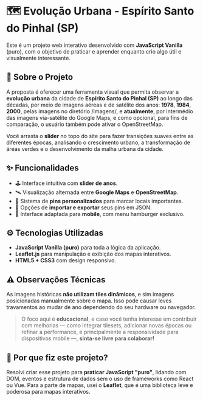 # 🗺️ Evolução Urbana - Espírito Santo do Pinhal (SP)

Este é um projeto web interativo desenvolvido com **JavaScript Vanilla** (puro), com o objetivo de praticar e aprender enquanto crio algo útil e visualmente interessante.

## 📍 Sobre o Projeto

A proposta é oferecer uma ferramenta visual que permita observar a **evolução urbana** da cidade de **Espírito Santo do Pinhal (SP)** ao longo das décadas, por meio de imagens aéreas e de satélite dos anos: **1978**, **1984**, **2000**, pelas imagens no diretório /imagens/, e **atualmente**, por intermédio das imagens via-satélite do Google Maps, e como opcional, para fins de comparação, o usuário também pode ativar o OpenStreetMap.

Você arrasta o **slider** no topo do site para fazer transições suaves entre as diferentes épocas, analisando o crescimento urbano, a transformação de áreas verdes e o desenvolvimento da malha urbana da cidade.

## ✨ Funcionalidades

- 🕹️ Interface intuitiva com **slider de anos**.
- 🛰️ Visualização alternada entre **Google Maps** e **OpenStreetMap**.
- 📌 Sistema de **pins personalizados** para marcar locais importantes.
- 💾 Opções de **importar e exportar** seus pins em JSON.
- 📱 Interface adaptada para **mobile**, com menu hamburger exclusivo.

## ⚙️ Tecnologias Utilizadas

- **JavaScript Vanilla (puro)** para toda a lógica da aplicação.
- **Leaflet.js** para manipulação e exibição dos mapas interativos.
- **HTML5 + CSS3** com design responsivo.

## ⚠️ Observações Técnicas

As imagens históricas **não utilizam tiles dinâmicos**, e sim imagens posicionadas manualmente sobre o mapa. Isso pode causar leves travamentos ao mudar de ano dependendo do seu hardware ou navegador.

> O foco aqui é **educacional**, e caso você tenha interesse em contribuir com melhorias — como integrar tilesets, adicionar novas épocas ou refinar a performance, e principalmente a responsividade para dispositivos mobile —, **sinta-se livre para colaborar!**

## 🧠 Por que fiz este projeto?

Resolvi criar esse projeto para **praticar JavaScript "puro"**, lidando com DOM, eventos e estrutura de dados sem o uso de frameworks como React ou Vue. Para a parte de mapas, usei o **Leaflet**, que é uma biblioteca leve e poderosa para mapas interativos.

